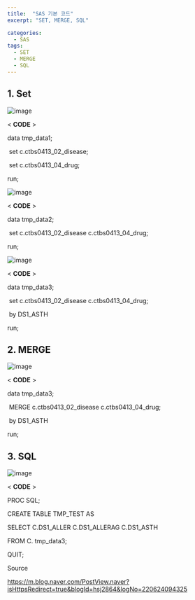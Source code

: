 ```yaml
---
title:  "SAS 기본 코드"
excerpt: "SET, MERGE, SQL"

categories:
  - SAS
tags:
  - SET
  - MERGE
  - SQL
---
```


## **1. Set**

![image](https://user-images.githubusercontent.com/78076248/125386100-ac68fc00-e3d6-11eb-8f76-cdb676efb109.png)

< **CODE** >

data tmp_data1;

​    set c.ctbs0413_02_disease;

​    set c.ctbs0413_04_drug;

run;
 
![image](https://user-images.githubusercontent.com/78076248/125386107-affc8300-e3d6-11eb-8b7f-c3381000370e.png)

< **CODE** >

data tmp_data2;

​    set c.ctbs0413_02_disease c.ctbs0413_04_drug;

run;

 

![image](https://user-images.githubusercontent.com/78076248/125386166-c7d40700-e3d6-11eb-8ef1-1882963d59f1.png)

< **CODE** >

data tmp_data3;

​    set c.ctbs0413_02_disease c.ctbs0413_04_drug;

​    by DS1_ASTH

run;


## **2. MERGE**

![image](https://user-images.githubusercontent.com/78076248/125386154-c276bc80-e3d6-11eb-955c-c7be88e8c9cc.png)

< **CODE** >

data tmp_data3;

​    MERGE c.ctbs0413_02_disease c.ctbs0413_04_drug;

​    by DS1_ASTH

run;


## **3. SQL**

![image](https://user-images.githubusercontent.com/78076248/125386182-d02c4200-e3d6-11eb-8a48-7d9ea2b50934.png)

< **CODE** >

PROC SQL;

CREATE TABLE TMP_TEST AS

SELECT C.DS1_ALLER C.DS1_ALLERAG C.DS1_ASTH

FROM C. tmp_data3;

QUIT;


Source

https://m.blog.naver.com/PostView.naver?isHttpsRedirect=true&blogId=hsj2864&logNo=220624094325
